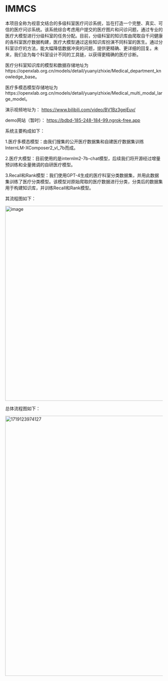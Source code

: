 # IMMCS
本项目全称为视音文结合的多级科室医疗问诊系统，旨在打造一个完整、真实、可信的医疗问诊系统。该系统综合考虑用户提交的医疗图片和问诊问题，通过专业的医疗大模型进行分级科室的任务分配。目前，分级科室的知识库由爬取自千问健康的各科室医疗数据构建，医疗大模型通过这些知识库扮演不同科室的医生。通过分科室诊疗的方法，能大幅降低数据冲突的问题，提供更精确、更详细的回复。未来，我们会为每个科室设计不同的工具链，以获得更精确的医疗诊断。

医疗分科室知识库的模型和数据存储地址为https://openxlab.org.cn/models/detail/yuanyizhixie/Medical_department_knowledge_base。

医疗多模态模型存储地址为https://openxlab.org.cn/models/detail/yuanyizhixie/Medical_multi_modal_large_model。

演示视频地址为： https://www.bilibili.com/video/BV1Bz3gejEuv/

demo网站（暂时）： https://bdbd-185-248-184-99.ngrok-free.app

系统主要构成如下：

1.医疗多模态模型：由我们搜集的公开医疗数据集和自建医疗数据集训练InternLM-XComposer2_vl_7b而成。

2.医疗大模型：目前使用的是internlm2-7b-chat模型，后续我们将开源经过增量预训练和全量微调的自研医疗模型。

3.Recall和Rank模型：我们使用GPT-4生成的医疗科室分类数据集，并用此数据集训练了医疗分类模型。该模型对原始爬取的医疗数据进行分类，分类后的数据集用于构建知识库，并训练Recall和Rank模型。


其流程图如下：


<img width="623" alt="image" src="https://github.com/renllll/IMMCS/assets/103827697/ff050c80-ad5b-40b8-a318-7cd4d1185b72">





总体流程图如下：




<img width="831" alt="1719123974127" src="https://github.com/renllll/IMMCS/assets/103827697/42a83d57-045e-424a-8671-32e303432aef">

